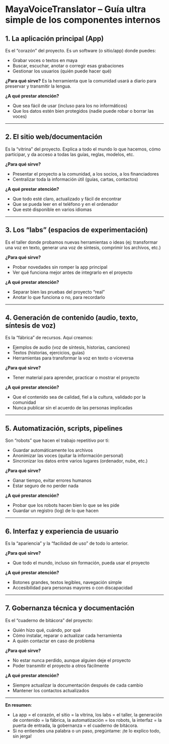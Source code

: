 # MayaVoiceTranslator – Guía ultra simple de los componentes internos

## 1. La aplicación principal (App)
Es el “corazón” del proyecto. Es un software (o sitio/app) donde puedes:
- Grabar voces o textos en maya
- Buscar, escuchar, anotar o corregir esas grabaciones
- Gestionar los usuarios (quién puede hacer qué)

**¿Para qué sirve?**
Es la herramienta que la comunidad usará a diario para preservar y transmitir la lengua.

**¿A qué prestar atención?**
- Que sea fácil de usar (incluso para los no informáticos)
- Que los datos estén bien protegidos (nadie puede robar o borrar las voces)

---

## 2. El sitio web/documentación
Es la “vitrina” del proyecto. Explica a todo el mundo lo que hacemos, cómo participar, y da acceso a todas las guías, reglas, modelos, etc.

**¿Para qué sirve?**
- Presentar el proyecto a la comunidad, a los socios, a los financiadores
- Centralizar toda la información útil (guías, cartas, contactos)

**¿A qué prestar atención?**
- Que todo esté claro, actualizado y fácil de encontrar
- Que se pueda leer en el teléfono y en el ordenador
- Que esté disponible en varios idiomas

---

## 3. Los “labs” (espacios de experimentación)
Es el taller donde probamos nuevas herramientas o ideas (ej: transformar una voz en texto, generar una voz de síntesis, comprimir los archivos, etc.)

**¿Para qué sirve?**
- Probar novedades sin romper la app principal
- Ver qué funciona mejor antes de integrarlo en el proyecto

**¿A qué prestar atención?**
- Separar bien las pruebas del proyecto “real”
- Anotar lo que funciona o no, para recordarlo

---

## 4. Generación de contenido (audio, texto, síntesis de voz)
Es la “fábrica” de recursos. Aquí creamos:
- Ejemplos de audio (voz de síntesis, historias, canciones)
- Textos (historias, ejercicios, guías)
- Herramientas para transformar la voz en texto o viceversa

**¿Para qué sirve?**
- Tener material para aprender, practicar o mostrar el proyecto

**¿A qué prestar atención?**
- Que el contenido sea de calidad, fiel a la cultura, validado por la comunidad
- Nunca publicar sin el acuerdo de las personas implicadas

---

## 5. Automatización, scripts, pipelines
Son “robots” que hacen el trabajo repetitivo por ti:
- Guardar automáticamente los archivos
- Anonimizar las voces (quitar la información personal)
- Sincronizar los datos entre varios lugares (ordenador, nube, etc.)

**¿Para qué sirve?**
- Ganar tiempo, evitar errores humanos
- Estar seguro de no perder nada

**¿A qué prestar atención?**
- Probar que los robots hacen bien lo que se les pide
- Guardar un registro (log) de lo que hacen

---

## 6. Interfaz y experiencia de usuario
Es la “apariencia” y la “facilidad de uso” de todo lo anterior.

**¿Para qué sirve?**
- Que todo el mundo, incluso sin formación, pueda usar el proyecto

**¿A qué prestar atención?**
- Botones grandes, textos legibles, navegación simple
- Accesibilidad para personas mayores o con discapacidad

---

## 7. Gobernanza técnica y documentación
Es el “cuaderno de bitácora” del proyecto:
- Quién hizo qué, cuándo, por qué
- Cómo instalar, reparar o actualizar cada herramienta
- A quién contactar en caso de problema

**¿Para qué sirve?**
- No estar nunca perdido, aunque alguien deje el proyecto
- Poder transmitir el proyecto a otros fácilmente

**¿A qué prestar atención?**
- Siempre actualizar la documentación después de cada cambio
- Mantener los contactos actualizados

---

**En resumen**:
- La app = el corazón, el sitio = la vitrina, los labs = el taller, la generación de contenido = la fábrica, la automatización = los robots, la interfaz = la puerta de entrada, la gobernanza = el cuaderno de bitácora.
- Si no entiendes una palabra o un paso, pregúntame: ¡te lo explico todo, sin jerga!
